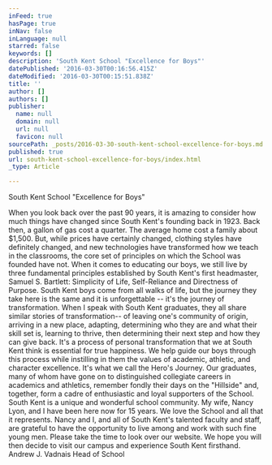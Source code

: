 ```yaml
---
inFeed: true
hasPage: true
inNav: false
inLanguage: null
starred: false
keywords: []
description: 'South Kent School "Excellence for Boys"'
datePublished: '2016-03-30T00:16:56.415Z'
dateModified: '2016-03-30T00:15:51.838Z'
title: ''
author: []
authors: []
publisher:
  name: null
  domain: null
  url: null
  favicon: null
sourcePath: _posts/2016-03-30-south-kent-school-excellence-for-boys.md
published: true
url: south-kent-school-excellence-for-boys/index.html
_type: Article

---
```

South Kent School "Excellence for Boys"

When you look back over the past 90 years, it is amazing to consider how much things have changed since South Kent's founding back in 1923\. Back then, a gallon of gas cost a quarter. The average home cost a family about $1,500\. But, while prices have certainly changed, clothing styles have definitely changed, and new technologies have transformed how we teach in the classrooms, the core set of principles on which the School was founded have not. When it comes to educating our boys, we still live by three fundamental principles established by South Kent's first headmaster, Samuel S. Bartlett: Simplicity of Life, Self-Reliance and Directness of Purpose.
South Kent boys come from all walks of life, but the journey they take here is the same and it is unforgettable -- it's the journey of transformation. When I speak with South Kent graduates, they all share similar stories of transformation-- of leaving one's community of origin, arriving in a new place, adapting, determining who they are and what their skill set is, learning to thrive, then determining their next step and how they can give back. It's a process of personal transformation that we at South Kent think is essential for true happiness. We help guide our boys through this process while instilling in them the values of academic, athletic, and character excellence. It's what we call the Hero's Journey.
Our graduates, many of whom have gone on to distinguished collegiate careers in academics and athletics, remember fondly their days on the "Hillside" and, together, form a cadre of enthusiastic and loyal supporters of the School. South Kent is a unique and wonderful school community. My wife, Nancy Lyon, and I have been here now for 15 years. We love the School and all that it represents. Nancy and I, and all of South Kent's talented faculty and staff, are grateful to have the opportunity to live among and work with such fine young men.
Please take the time to look over our website.
We hope you will then decide to visit our campus and experience South Kent firsthand.
Andrew J. Vadnais
Head of School